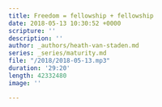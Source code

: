```yaml
---
title: Freedom = fellowship + fellowship
date: 2018-05-13 10:30:52 +0000
scripture: ''
description: ''
author: _authors/heath-van-staden.md
series: _series/maturity.md
file: "/2018/2018-05-13.mp3"
duration: '29:20'
length: 42332480
image: ''

---
```

